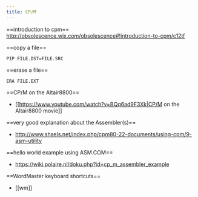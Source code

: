 ```yaml
---
title: CP/M
---
```


==introduction to cpm==
http://obsolescence.wix.com/obsolescence#!introduction-to-cpm/c12tf

==copy a file==
```
PIP FILE.DST=FILE.SRC
```

==erase a file==
```
ERA FILE.EXT
```

==CP/M on the Altair8800==
* [[https://www.youtube.com/watch?v=BQq6ad9F3Xk|CP/M on the Altair8800 movie]]

==very good explanation about the Assembler(s)==
* http://www.shaels.net/index.php/cpm80-22-documents/using-cpm/9-asm-utility

==hello world example using ASM.COM==
* https://wiki.polaire.nl/doku.php?id=cp_m_assembler_example

==WordMaster keyboard shortcuts==
* [[wm]]
